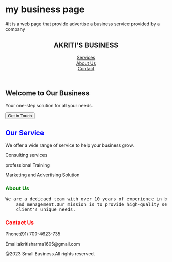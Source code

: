 # my business page
#It is a web page that provide advertise a business service provided by a company
<!DOCTYPE html>
<html lang="en">
<head>
    <meta charset="UTF-8">
    <meta name="viewport" content="width=device-width, initial-scale=1.0">
    <title>Document</title>
    <link rel="stylesheet" href="style.css">
</head>
<body>
  <header>
    <nav>
        <div> <h1><b>AKRITI'S BUSINESS</b></h1></div>
        <div> <a href="#">Services</a></div>
        <div> <a href="#">About Us</a></div>
         <div><a href="#">Contact</a></div>
       </nav>
  </header>
  <main>
    <div id="bg">
        <div id="content">
            <h2><b>Welcome to Our Business</b></h2>
        <p>Your one-step solution for all your needs.</p>
        <button>Get in Touch</button>
        </div>
    </div>
    <div id="service">
        <h2 style="color: blue;"><b>Our Service</b></h2>
        <p>We offer a wide range of service to help your business grow.</p>
                   <p>Consulting services</p>
                   <p>professional Training</p>
                <p>Marketing and Advertising Solution</p>
    </div>
    <div id="about">
        <h3 style="color: green;"><b>About Us</b></h3><pre>We are a dedicaed team with over 10 years of experience in business development 
    and menagement.Our mission is to provide high-quality services tailored to each
    client's unique needs.
</pre>
    </div>
  </main>
  <div id="contact">
    <h3 style="color: red;"><b>Contact Us</b></h3>
    <p>Phone:(91) 700-4623-735</p>
    <p>Email:akritisharma1605@gmail.com</p>
  </div>
  <footer>
    <div id="footer">
 <p>@2023 Small Business.All rights reserved.</p>
    </div>
  </footer>
</body>
</html>
